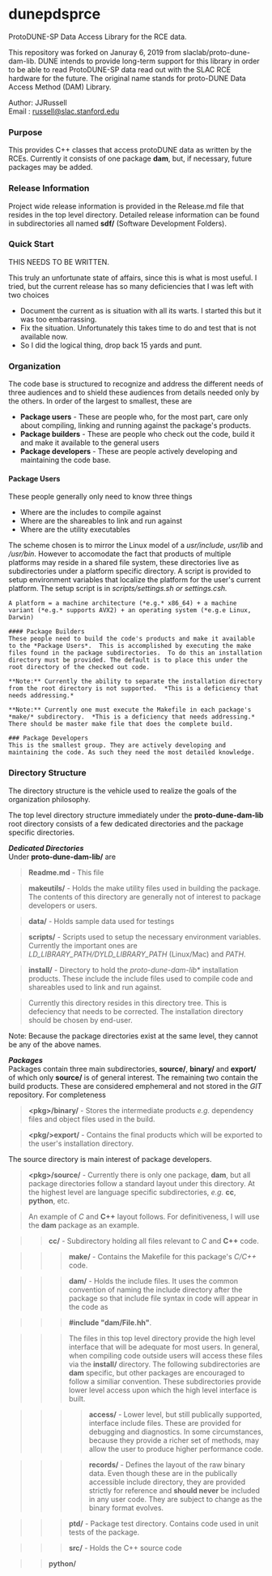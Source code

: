 # dunepdsprce
ProtoDUNE-SP Data Access Library for the RCE data.


This repository was forked on Januray 6, 2019 from slaclab/proto-dune-dam-lib.  DUNE intends to provide long-term support for this library in order to be able to read ProtoDUNE-SP data read out with the SLAC RCE hardware for the future.  The original name stands for proto-DUNE Data Access Method (DAM) Library.

Author: JJRussell  
Email  : <russell@slac.stanford.edu>

### Purpose
This provides C++ classes that access protoDUNE data as written by the RCEs. Currently it consists of one package **dam**, but, if necessary, future packages may be added.

### Release Information
Project wide release information is provided in the Release.md file that resides in the top level directory.  Detailed release information can be found in subdirectories all named **sdf/** (Software Development Folders).


### Quick Start 
THIS NEEDS TO BE WRITTEN.  

This truly an unfortunate state of affairs, since this is what is most useful.  I tried, but the current release has so many deficiencies that I was left with two choices  

- Document the current as is situation with all its warts. I started this but it was too embarrassing.  
- Fix the situation. Unfortunately this takes time to do and test that is not available now.
- So I did the logical thing, drop back 15 yards and punt.

### Organization
The code base is structured to recognize and address the different needs of three audiences and to shield these audiences from details needed only by the others. In order of the largest to smallest, these are

 - **Package users** - These are people who, for the most part, care only about compiling, linking and running against the package's products.
 - **Package builders** - These are people who check out the code, build it and make it available to the general users
 - **Package developers** - These are people actively developing and maintaining the code base.  

 #### Package Users
 These people generally only need to know three things

  - Where are the includes to compile against
  - Where are the shareables to link and run against
  - Where are the utility executables

 The scheme chosen is to mirror the Linux model of a *usr/include*, *usr/lib* and */usr/bin*. However to accomodate the fact that products of multiple platforms may reside in a shared file system, these directories live as subdirectories under a platform specific directory. A script is provided to setup environment variables that localize the platform for the user's current platform.  The setup script is in *scripts/settings.sh or settings.csh.*
   
	A platform = a machine architecture (*e.g.* x86_64) + a machine variant (*e.g.* supports AVX2) + an operating system (*e.g.e Linux, Darwin)
	
	#### Package Builders
	These people need to build the code's products and make it available to the *Package Users*.  This is accomplished by executing the make files found in the package subdirectories.  To do this an installation directory must be provided. The default is to place this under the root directory of the checked out code. 
	 
	**Note:** Currently the ability to separate the installation directory from the root directory is not supported.  *This is a deficiency that needs addressing.*
	
	**Note:** Currently one must execute the Makefile in each package's *make/* subdirectory.  *This is a deficiency that needs addressing.* There should be master make file that does the complete build.
	
	### Package Developers
	This is the smallest group. They are actively developing and maintaining the code. As such they need the most detailed knowledge.
 

### Directory Structure
The directory structure is the vehicle used to realize the goals of the organization philosophy.

The top level directory structure immediately under the **proto-dune-dam-lib** root directory consists of a few dedicated directories and the package specific directories.  

***Dedicated Directories***  
Under **proto-dune-dam-lib/** are  

>**Readme.md** - This file  
   
>**makeutils/** - Holds the make utility files used in building the package. The contents of this directory are generally not of interest to package developers or users.  
  
>**data/** - Holds sample data used for testings  
  
>**scripts/** - Scripts used to setup the necessary environment variables.  Currently the important ones are *LD_LIBRARY_PATH/DYLD_LIBRARY_PATH* (Linux/Mac) and *PATH*.  

>**install/** - Directory to hold the *proto-dune-dam-lib** installation products. These include the include files used to compile code and shareables used to link and run against.  

>Currently this directory resides in this directory tree.  This is defeciency that needs to be corrected. The installation directory should be chosen by end-user. 

  
Note: Because the package directories exist at the same level, they cannot be any of the above names.

 
***Packages***    
Packages contain three main subdirectories, **source/**, **binary/** and **export/** of which only **source/** is of general interest.  The remaining two contain the build products. These are considered emphemeral and not stored in the *GIT* repository.  For completeness  
>
>**\<pkg\>/binary/** - Stores the intermediate products *e.g.* dependency files and object files used in the build.  


>**\<pkg/\>export/** - Contains the final products which will be exported to the user's installation directory.

The source directory is main interest of package developers.

>**\<pkg\>/source/** - Currently there is only one package, **dam**, but all package directories follow a standard layout under this directory.  At the highest level are language specific subdirectories, *e.g.* **cc**, **python**, etc.   

>An example of *C* and **C++** layout follows.  For definitiveness, I will use the **dam** package as an example.


>>**cc/**  - Subdirectory holding all files relevant to *C* and **C++** code.
   
>>>**make/** - Contains the Makefile for this package's *C/C++* code.  

>>>**dam/** - Holds the include files. It uses the common convention of naming the include directory after the package so that include file syntax in code will appear in the code as   
  
>>>**\#include "dam/File.hh"**.   
  
>>>The files in this top level directory provide the high level interface that will be adequate for most users. In general, when compiling code outside users will access these files via the **install/** directory.  The following subdirectories are **dam** specific, but other packages are encouraged to follow a similiar convention. These subdirectories provide lower level access upon which the high level interface is built. 
    
>>>>**access/**  - Lower level, but still publically supported, interface include files. These are provided for debugging and diagnostics.  In some circumstances, because they provide a richer set of methods, may allow the user to produce higher performance code.  
  
>>>>**records/** - Defines the layout of the raw binary data. Even though these are in the publically accessible include directory, they are provided strictly for reference and  **should never** be included in any user code.  They are subject to change as the binary format evolves.  
 
>>>**ptd/** - Package test directory. Contains code used in unit tests of the package.  

>>>**src/** - Holds the C++ source code  

>>**python/**




